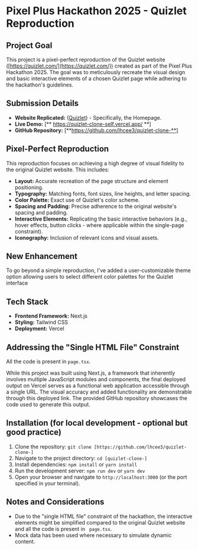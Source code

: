 # Pixel Plus Hackathon 2025 - Quizlet Reproduction

## Project Goal

This project is a pixel-perfect reproduction of the Quizlet website ([https://quizlet.com/](https://quizlet.com/)) created as part of the Pixel Plus Hackathon 2025. The goal was to meticulously recreate the visual design and basic interactive elements of a chosen Quizlet page while adhering to the hackathon's guidelines.

## Submission Details

* **Website Replicated:** ([Quizlet](https://quizlet.com/)) - Specifically, the Homepage.
* **Live Demo:** [** https://quizlet-clone-self.vercel.app/ **]
* **GitHub Repository:** [**https://github.com/lhcee3/quizlet-clone-**]

## Pixel-Perfect Reproduction

This reproduction focuses on achieving a high degree of visual fidelity to the original Quizlet website. This includes:

* **Layout:** Accurate recreation of the page structure and element positioning.
* **Typography:** Matching fonts, font sizes, line heights, and letter spacing.
* **Color Palette:** Exact use of Quizlet's color scheme.
* **Spacing and Padding:** Precise adherence to the original website's spacing and padding.
* **Interactive Elements:** Replicating the basic interactive behaviors (e.g., hover effects, button clicks - where applicable within the single-page constraint).
* **Iconography:** Inclusion of relevant icons and visual assets.

## New Enhancement

To go beyond a simple reproduction, I've added a user-customizable theme option allowing users to select different color palettes for the Quizlet interface


## Tech Stack

* **Frontend Framework:** Next.js
* **Styling:** Tailwind CSS
* **Deployment:** Vercel

## Addressing the "Single HTML File" Constraint

All the code is present in `page.tsx`.

While this project was built using Next.js, a framework that inherently involves multiple JavaScript modules and components, the final deployed output on Vercel serves as a functional web application accessible through a single URL. The visual accuracy and added functionality are demonstrable through this deployed link. The provided GitHub repository showcases the code used to generate this output.

## Installation (for local development - optional but good practice)

1.  Clone the repository: `git clone [https://github.com/lhcee3/quizlet-clone-]`
2.  Navigate to the project directory: `cd [quizlet-clone-]`
3.  Install dependencies: `npm install` or `yarn install`
4.  Run the development server: `npm run dev` or `yarn dev`
5.  Open your browser and navigate to `http://localhost:3000` (or the port specified in your terminal).

## Notes and Considerations

* Due to the "single HTML file" constraint of the hackathon, the interactive elements might be simplified compared to the original Quizlet website and all the code is present in ``` page.tsx```.
* Mock data has been used where necessary to simulate dynamic content.
